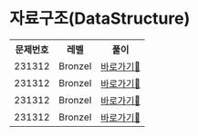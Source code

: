 <h1>자료구조(DataStructure)</h1>

<table>
  <tr>
    <th>문제번호</th>
    <th>레벨</th>
    <th>풀이</th>
    
   
  </tr>
  <tr>
    <td>231312</td>
    <td> BronzeⅠ </td>
   <td> <a href="#">바로가기💨</a> </td>
  </tr>
  <tr>
    <td>231312</td>
    <td> BronzeⅠ </td>
   <td> <a href="#">바로가기💨</a> </td>
  </tr>
   <tr>
    <td>231312</td>
    <td> BronzeⅠ </td>
   <td> <a href="#">바로가기💨</a> </td>
  </tr>
   <tr>
    <td>231312</td>
    <td> BronzeⅠ </td>
   <td> <a href="#">바로가기💨</a> </td>
  </tr>
  
  
</table>


